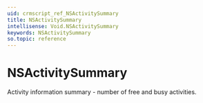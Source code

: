 ```yaml
---
uid: crmscript_ref_NSActivitySummary
title: NSActivitySummary
intellisense: Void.NSActivitySummary
keywords: NSActivitySummary
so.topic: reference
---
```


# NSActivitySummary

Activity information summary - number of free and busy activities.
